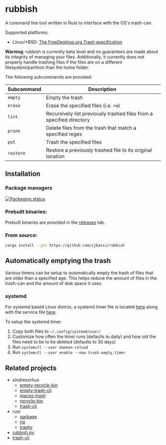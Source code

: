 # rubbish

A command line tool written in Rust to interface with the OS's trash-can.

Supported platforms:

- Linux/*BSD: [The FreeDesktop.org Trash specification](https://specifications.freedesktop.org/trash-spec/trashspec-1.0.html)

**Warning**: rubbish is currently beta level and no guarantees are made about its integrity of managing your files. Additionally, it currently does not properly handle trashing files if the files are on a different filesystem/partition than the home folder.

The following subcommands are provided:

Subcommand | Description
-----------|---------------------------------------------------------------------
`empty`    | Empty the trash
`erase`    | Erase the specified files (i.e. `rm`)
`list`     | Recursively list previously trashed files from a specified directory
`prune`    | Delete files from the trash that match a specified regex
`put`      | Trash the specified files
`restore`  | Restore a previously trashed file to its original location

## Installation

### Package managers

[![Packaging status](https://repology.org/badge/vertical-allrepos/rubbish.svg)](https://repology.org/project/rubbish/versions)

### Prebuilt binaries:

Prebuilt binaries are provided in the [releases](https://github.com/cjbassi/rubbish/releases) tab.

### From source:

```bash
cargo install --git https://github.com/cjbassi/rubbish
```

## Automatically emptying the trash

Various timers can be setup to automatically empty the trash of files that are older than a specified age. This helps reduce the amount of files in the trash-can and the amount of disk space it uses.

### systemd

For systemd based Linux distros, a systemd timer file is located [here](./systemd/trash-empty.timer) along with the service file [here](./systemd/trash-empty.service).

To setup the systemd timer:

1. Copy both files to `~/.config/systemd/user/`
2. Customize how often the timer runs (defaults to daily) and how old the files need to be to be deleted (defaults to 30 days)
3. Run `systemctl --user daemon-reload`
4. Run `systemctl --user enable --now trash-empty.timer`

## Related projects

- sindresorhus
  - [empty-recycle-bin](https://github.com/sindresorhus/empty-recycle-bin)
  - [empty-trash-cli](https://github.com/sindresorhus/empty-trash-cli)
  - [macos-trash](https://github.com/sindresorhus/macos-trash)
  - [recycle-bin](https://github.com/sindresorhus/recycle-bin)
  - [trash-cli](https://github.com/sindresorhus/trash-cli)
- rust
  - [garbage](https://git.sr.ht/~iptq/garbage)
  - [rip](https://github.com/nivekuil/rip)
  - [trashy](https://github.com/oberblastmeister/trashy)
- [rubbish.py](https://github.com/alphapapa/rubbish.py)
- [trash-cli](https://github.com/andreafrancia/trash-cli)
